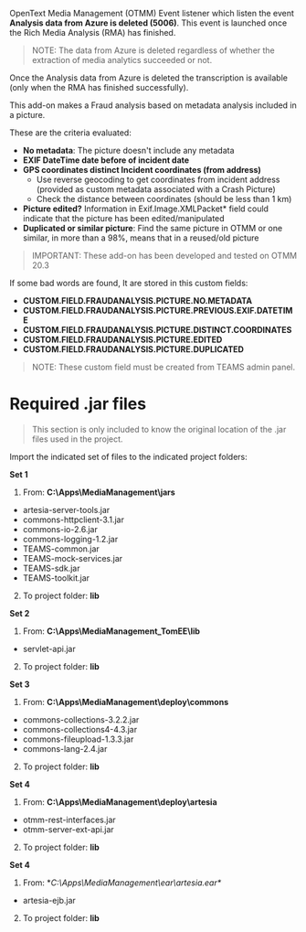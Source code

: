 OpenText Media Management (OTMM) Event listener which listen the event **Analysis data from Azure is deleted (5006)**.
This event is launched once the Rich Media Analysis (RMA) has finished.  

> NOTE: The data from Azure is deleted regardless of whether the extraction of media analytics succeeded or not.

Once the Analysis data from Azure is deleted the transcription is available (only when the RMA has finished successfully).

This add-on makes a Fraud analysis based on metadata analysis included in a picture.

These are the criteria evaluated: 

   - **No metadata**: The picture doesn't include any metadata
   - **EXIF DateTime date before of incident date**
   - **GPS coordinates distinct  Incident coordinates (from address)**
      - Use reverse geocoding to get coordinates from incident address (provided as custom metadata associated with a Crash Picture)
      - Check the distance between coordinates (should be less than 1 km)
   - **Picture edited?** Information in Exif.Image.XMLPacket* field could indicate that the picture has been edited/manipulated
   - **Duplicated or similar picture**: Find the same picture in OTMM or one similar, in more than a 98%, means that in a reused/old picture

> IMPORTANT: These add-on has been developed and tested on OTMM 20.3

If some bad words are found, It are stored in this custom fields: 

 * **CUSTOM.FIELD.FRAUDANALYSIS.PICTURE.NO.METADATA**
 * **CUSTOM.FIELD.FRAUDANALYSIS.PICTURE.PREVIOUS.EXIF.DATETIME**
 * **CUSTOM.FIELD.FRAUDANALYSIS.PICTURE.DISTINCT.COORDINATES**
 * **CUSTOM.FIELD.FRAUDANALYSIS.PICTURE.EDITED**
 * **CUSTOM.FIELD.FRAUDANALYSIS.PICTURE.DUPLICATED**

> NOTE: These custom field must be created from TEAMS admin panel.

# Required .jar files

> This section is only included to know the original location of the .jar files used in the project.

Import the indicated set of files to the indicated project folders:

**Set 1**
1. From: **C:\Apps\MediaManagement\jars**
 - artesia-server-tools.jar 
 - commons-httpclient-3.1.jar
 - commons-io-2.6.jar 
 - commons-logging-1.2.jar
 - TEAMS-common.jar
 - TEAMS-mock-services.jar
 - TEAMS-sdk.jar
 - TEAMS-toolkit.jar
 
2. To project folder: **lib**

**Set 2**
1. From: **C:\Apps\MediaManagement_TomEE\lib**
 - servlet-api.jar
 
 2. To project folder: **lib**

**Set 3**
1. From: **C:\Apps\MediaManagement\deploy\commons**
 - commons-collections-3.2.2.jar 
 - commons-collections4-4.3.jar 
 - commons-fileupload-1.3.3.jar 
 - commons-lang-2.4.jar 
2. To project folder: **lib**

**Set 4**
1. From: **C:\Apps\MediaManagement\deploy\artesia**
 - otmm-rest-interfaces.jar
 - otmm-server-ext-api.jar
2. To project folder: **lib**


**Set 4**
1. From: **C:\Apps\MediaManagement\ear\artesia.ear\**
 - artesia-ejb.jar
2. To project folder: **lib**
